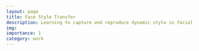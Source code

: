 ```yaml
---
layout: page
title: Face Style Transfer
description: Learning to capture and reproduce dynamic style in facial animation.
img:
importance: 1
category: work
---
```


